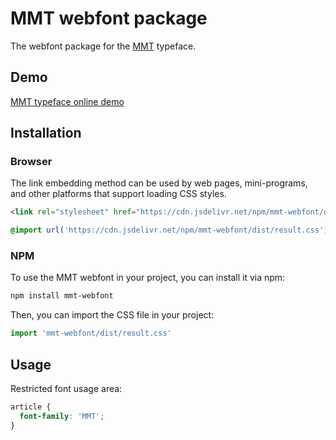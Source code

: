 # MMT webfont package

The webfont package for the [MMT](https://github.com/Lruihao/mmt) typeface.

## Demo

[MMT typeface online demo](https://lruihao.github.io/mmt-webfont/)

## Installation

### Browser

The link embedding method can be used by web pages, mini-programs, and other platforms that support loading CSS styles.

```html
<link rel="stylesheet" href="https://cdn.jsdelivr.net/npm/mmt-webfont/dist/result.css">
```

```css
@import url('https://cdn.jsdelivr.net/npm/mmt-webfont/dist/result.css');
```

### NPM

To use the MMT webfont in your project, you can install it via npm:

```bash
npm install mmt-webfont
```

Then, you can import the CSS file in your project:

```javascript
import 'mmt-webfont/dist/result.css'
```

## Usage

Restricted font usage area:

```css
article {
  font-family: 'MMT';
}
```
